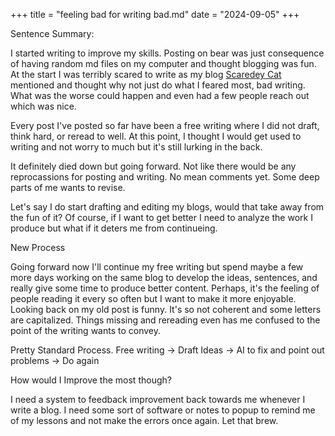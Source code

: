 +++
title = "feeling bad for writing bad.md"
date = "2024-09-05"
+++

Sentence Summary: 

I started writing to improve my skills. Posting on bear was just consequence of having random md files on my computer and thought blogging was fun. At the start I was terribly scared to write as my blog [Scaredey Cat](link) mentioned and thought why not just do what I feared most, bad writing. What was the worse could happen and even had a few people reach out which was nice. 

Every post I've posted so far have been a free writing where I did not draft, think hard, or reread to well. At this point, I thought I would get used to writing and not worry to much but it's still lurking in the back. 

It definitely died down but going forward. Not like there would be any reprocassions for posting and writing. No mean comments yet. Some deep parts of me wants to revise.

Let's say I do start drafting and editing my blogs, would that take away from the fun of it? Of course, if I want to get better I need to analyze the work I produce but what if it deters me from continueing. 

New Process

Going forward now I'll continue my free writing but spend maybe a few more days working on the same blog to develop the ideas, sentences, and really give some time to produce better content. Perhaps, it's the feeling of people reading it every so often but I want to make it more enjoyable. Looking back on my old post is funny. It's so not coherent and some letters are capitalized. Things missing and rereading even has me confused to the point of the writing wants to convey. 

Pretty Standard Process.
Free writing -> Draft Ideas -> AI to fix and point out problems -> Do again


How would I Improve the most though?

I need a system to feedback improvement back towards me whenever I write a blog. I need some sort of software or notes to popup to remind me of my lessons and not make the errors once again. Let that brew.